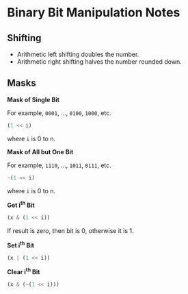 # Binary Bit Manipulation Notes


## Shifting

* Arithmetic left shifting doubles the number.
* Arithmetic right shifting halves the number rounded down.

## Masks

**Mask of Single Bit**

For example, `0001`, ..., `0100`, `1000`, etc.

```js
(1 << i)
```

where `i` is 0 to n.

**Mask of All but One Bit**

For example, `1110`, ..., `1011`, `0111`, etc.

```js
~(1 << i)
```

where `i` is 0 to n.

**Get i<sup>th</sup> Bit**

```js
(x & (1 << i))
```

If result is zero, then bit is 0, otherwise it is 1.

**Set i<sup>th</sup> Bit**

```js
(x | (1 << i))
```

**Clear i<sup>th</sup> Bit**

```js
(x & (~(1 << i)))
```

